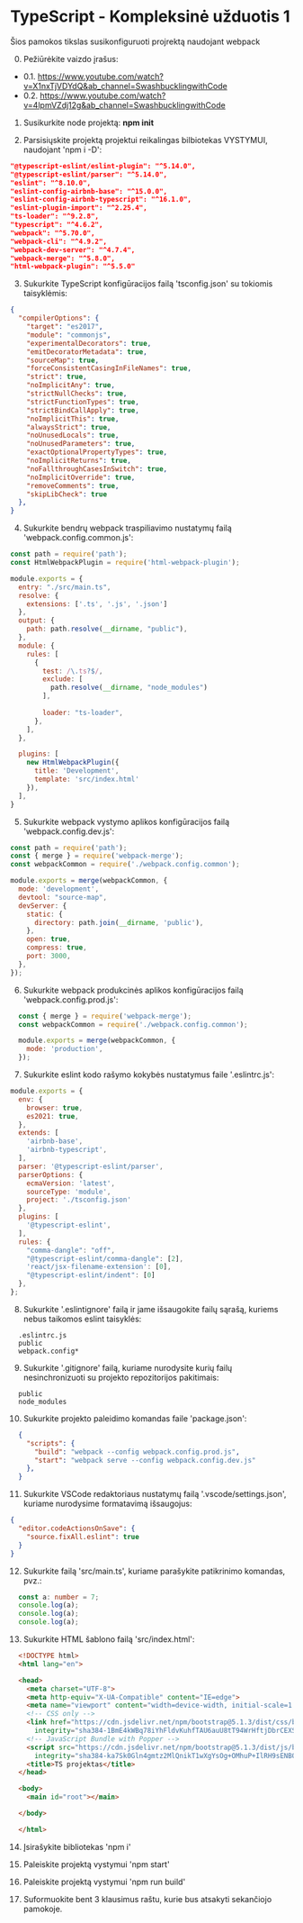 # TypeScript - Kompleksinė užduotis 1

Šios pamokos tikslas susikonfiguruoti projrektą naudojant webpack

0. Pežiūrėkite vaizdo įrašus:
 * 0.1. https://www.youtube.com/watch?v=X1nxTjVDYdQ&ab_channel=SwashbucklingwithCode
 * 0.2. https://www.youtube.com/watch?v=4lpmVZdj12g&ab_channel=SwashbucklingwithCode

1. Susikurkite node projektą:
**npm init**

2. Parsisiųskite projektą projektui reikalingas bilbiotekas VYSTYMUI, naudojant 'npm i -D':

```json
"@typescript-eslint/eslint-plugin": "^5.14.0",
"@typescript-eslint/parser": "^5.14.0",
"eslint": "^8.10.0",
"eslint-config-airbnb-base": "^15.0.0",
"eslint-config-airbnb-typescript": "^16.1.0",
"eslint-plugin-import": "^2.25.4",
"ts-loader": "^9.2.8",
"typescript": "^4.6.2",
"webpack": "^5.70.0",
"webpack-cli": "^4.9.2",
"webpack-dev-server": "^4.7.4",
"webpack-merge": "^5.8.0",
"html-webpack-plugin": "^5.5.0"
```

3. Sukurkite TypeScript konfigūracijos failą 'tsconfig.json' su tokiomis taisyklėmis:
```json
{
  "compilerOptions": {
    "target": "es2017",
    "module": "commonjs",
    "experimentalDecorators": true,
    "emitDecoratorMetadata": true,
    "sourceMap": true,
    "forceConsistentCasingInFileNames": true,
    "strict": true,
    "noImplicitAny": true,
    "strictNullChecks": true,
    "strictFunctionTypes": true,
    "strictBindCallApply": true,
    "noImplicitThis": true,
    "alwaysStrict": true,
    "noUnusedLocals": true,
    "noUnusedParameters": true,
    "exactOptionalPropertyTypes": true,
    "noImplicitReturns": true,
    "noFallthroughCasesInSwitch": true,
    "noImplicitOverride": true,
    "removeComments": true,
    "skipLibCheck": true
  },
}
```

4. Sukurkite bendrų webpack traspiliavimo nustatymų failą 'webpack.config.common.js':
```js
const path = require('path');
const HtmlWebpackPlugin = require('html-webpack-plugin');

module.exports = {
  entry: "./src/main.ts",
  resolve: {
    extensions: ['.ts', '.js', '.json']
  },
  output: {
    path: path.resolve(__dirname, "public"),
  },
  module: {
    rules: [
      {
        test: /\.ts?$/,
        exclude: [
          path.resolve(__dirname, "node_modules")
        ],
       
        loader: "ts-loader",
      },
    ],
  },

  plugins: [
    new HtmlWebpackPlugin({
      title: 'Development',
      template: 'src/index.html'
    }),
  ],
}
```

5. Sukurkite webpack vystymo aplikos konfigūracijos failą 'webpack.config.dev.js':
```js
const path = require('path');
const { merge } = require('webpack-merge');
const webpackCommon = require('./webpack.config.common');

module.exports = merge(webpackCommon, {
  mode: 'development',
  devtool: "source-map",
  devServer: {
    static: {
      directory: path.join(__dirname, 'public'),
    },
    open: true,
    compress: true,
    port: 3000,
  },
});
```

6. Sukurkite webpack produkcinės aplikos konfigūracijos failą 'webpack.config.prod.js':
```js
  const { merge } = require('webpack-merge');
  const webpackCommon = require('./webpack.config.common');

  module.exports = merge(webpackCommon, {
    mode: 'production',
  });
```

7. Sukurkite eslint kodo rašymo kokybės nustatymus faile '.eslintrc.js':
```js
module.exports = {
  env: {
    browser: true,
    es2021: true,
  },
  extends: [
    'airbnb-base',
    'airbnb-typescript',
  ],
  parser: '@typescript-eslint/parser',
  parserOptions: {
    ecmaVersion: 'latest',
    sourceType: 'module',
    project: './tsconfig.json'
  },
  plugins: [
    '@typescript-eslint',
  ],
  rules: {
    "comma-dangle": "off",
    "@typescript-eslint/comma-dangle": [2],
    'react/jsx-filename-extension': [0],
    "@typescript-eslint/indent": [0]
  },
};
```

8. Sukurkite '.eslintignore' failą ir jame išsaugokite failų sąrašą, kuriems nebus taikomos eslint taisyklės:
```
  .eslintrc.js
  public
  webpack.config*
```

9. Sukurkite '.gitignore' failą, kuriame nurodysite kurių failų nesinchronizuoti su projekto repozitorijos pakitimais:
```
  public
  node_modules
```

10.  Sukurkite projekto paleidimo komandas faile 'package.json':
```json
  {
    "scripts": {
      "build": "webpack --config webpack.config.prod.js",
      "start": "webpack serve --config webpack.config.dev.js"
    },
  }
```

11.  Sukurkite VSCode redaktoriaus nustatymų failą '.vscode/settings.json', kuriame nurodysime formatavimą išsaugojus:
```json
{
  "editor.codeActionsOnSave": {
    "source.fixAll.eslint": true
  }
}
```

12.  Sukurkite failą 'src/main.ts', kuriame parašykite patikrinimo komandas, pvz.: 
```ts
  const a: number = 7;
  console.log(a);
  console.log(a);
  console.log(a);
```

13. Sukurkite HTML šablono failą 'src/index.html':
```html
  <!DOCTYPE html>
  <html lang="en">

  <head>
    <meta charset="UTF-8">
    <meta http-equiv="X-UA-Compatible" content="IE=edge">
    <meta name="viewport" content="width=device-width, initial-scale=1.0">
    <!-- CSS only -->
    <link href="https://cdn.jsdelivr.net/npm/bootstrap@5.1.3/dist/css/bootstrap.min.css" rel="stylesheet"
      integrity="sha384-1BmE4kWBq78iYhFldvKuhfTAU6auU8tT94WrHftjDbrCEXSU1oBoqyl2QvZ6jIW3" crossorigin="anonymous">
    <!-- JavaScript Bundle with Popper -->
    <script src="https://cdn.jsdelivr.net/npm/bootstrap@5.1.3/dist/js/bootstrap.bundle.min.js"
      integrity="sha384-ka7Sk0Gln4gmtz2MlQnikT1wXgYsOg+OMhuP+IlRH9sENBO0LRn5q+8nbTov4+1p" crossorigin="anonymous"></script>
    <title>TS projektas</title>
  </head>

  <body>
    <main id="root"></main>

  </body>

  </html>
```

14. Įsirašykite bibliotekas 'npm i'

15. Paleiskite projektą vystymui 'npm start'

16. Paleiskite projektą vystymui 'npm run build'

17. Suformuokite bent 3 klausimus raštu, kurie bus atsakyti sekančiojo pamokoje.